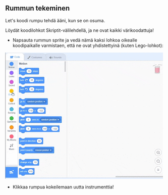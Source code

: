 ## Rummun tekeminen

Let's koodi rumpu tehdä ääni, kun se on osuma.

Löydät koodilohkot Skriptit-välilehdellä, ja ne ovat kaikki värikoodattuja!

+ Napsauta rummun sprite ja vedä nämä kaksi lohkoa oikealle koodipaikalle varmistaen, että ne ovat yhdistettyinä (kuten Lego-lohkot):

![kuvakaappaus](images/connect-block.gif)

+ Klikkaa rumpua kokeilemaan uutta instrumenttia!